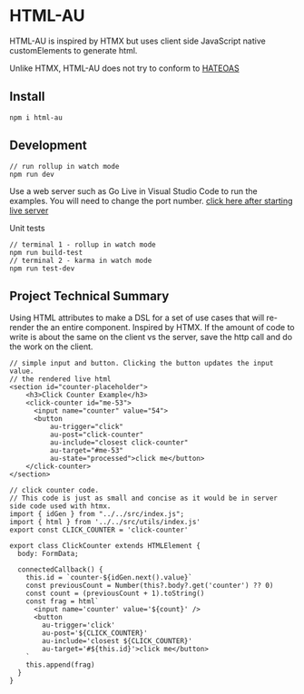 # HTML-AU
HTML-AU is inspired by HTMX but uses client side JavaScript native customElements to generate html.

Unlike HTMX, HTML-AU does not try to conform to [HATEOAS](https://en.wikipedia.org/wiki/HATEOAS)

## Install
```npm i html-au```

## Development

```
// run rollup in watch mode
npm run dev
```

Use a web server such as Go Live in Visual Studio Code to run the examples. You will need to change the port number. [click here after starting live server](http://127.0.0.1:64699/example/basic/index.html)

Unit tests
```
// terminal 1 - rollup in watch mode
npm run build-test
// terminal 2 - karma in watch mode
npm run test-dev
```

## Project Technical Summary
Using HTML attributes to make a DSL for a set of use cases that will re-render the an entire component. Inspired by HTMX.
If the amount of code to write is about the same on the client vs the server, save the http call and do the work on the client.

```
// simple input and button. Clicking the button updates the input value.
// the rendered live html
<section id="counter-placeholder">
    <h3>Click Counter Example</h3>
    <click-counter id="me-53">
      <input name="counter" value="54">
      <button
          au-trigger="click"
          au-post="click-counter"
          au-include="closest click-counter"
          au-target="#me-53"
          au-state="processed">click me</button>
    </click-counter>
</section>
```

```
// click counter code.
// This code is just as small and concise as it would be in server side code used with htmx.
import { idGen } from "../../src/index.js";
import { html } from '../../src/utils/index.js'
export const CLICK_COUNTER = 'click-counter'

export class ClickCounter extends HTMLElement {
  body: FormData;

  connectedCallback() {
    this.id = `counter-${idGen.next().value}`
    const previousCount = Number(this?.body?.get('counter') ?? 0)
    const count = (previousCount + 1).toString()
    const frag = html`
      <input name='counter' value='${count}' />
      <button
        au-trigger='click'
        au-post='${CLICK_COUNTER}'
        au-include='closest ${CLICK_COUNTER}'
        au-target='#${this.id}'>click me</button>
    `
    this.append(frag)
  }
}

```
